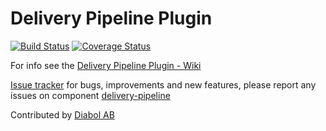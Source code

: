 Delivery Pipeline Plugin
========================

[![Build Status](https://travis-ci.org/Diabol/delivery-pipeline-plugin.png)](https://travis-ci.org/Diabol/delivery-pipeline-plugin)
[![Coverage Status](https://coveralls.io/repos/Diabol/delivery-pipeline-plugin/badge.png?branch=master)](https://coveralls.io/r/Diabol/delivery-pipeline-plugin?branch=master)

For info see the [Delivery Pipeline Plugin - Wiki](https://wiki.jenkins-ci.org/display/JENKINS/Delivery+Pipeline+Plugin)

[Issue tracker](https://issues.jenkins-ci.org/secure/IssueNavigator.jspa?mode=hide&reset=true&jqlQuery=project+%3D+JENKINS+AND+status+in+%28Open%2C+%22In+Progress%22%2C+Reopened%29+AND+component+%3D+%27delivery-pipeline%27) for bugs, improvements and new features, please report any issues on component [delivery-pipeline](https://issues.jenkins-ci.org/browse/JENKINS/component/18134)

Contributed by [Diabol AB](http://www.diabol.se)

